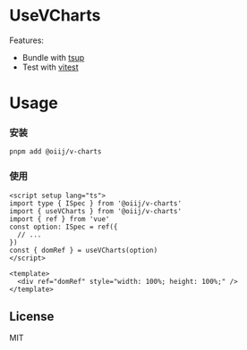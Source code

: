 # UseVCharts

Features:

- Bundle with [tsup](https://github.com/egoist/tsup)
- Test with [vitest](https://vitest.dev)

# Usage

### 安装

```bash
pnpm add @oiij/v-charts
```

### 使用

```vue
<script setup lang="ts">
import type { ISpec } from '@oiij/v-charts'
import { useVCharts } from '@oiij/v-charts'
import { ref } from 'vue'
const option: ISpec = ref({
  // ...
})
const { domRef } = useVCharts(option)
</script>

<template>
  <div ref="domRef" style="width: 100%; height: 100%;" />
</template>
```

## License

MIT
